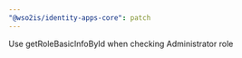 ```yaml
---
"@wso2is/identity-apps-core": patch
---
```


Use getRoleBasicInfoById when checking Administrator role
